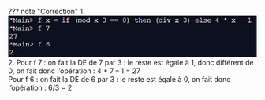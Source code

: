 ??? note "Correction"
    1. ![](../Corrections/exo3.png)
    2.  Pour f 7 : on fait la DE de 7 par 3 : le reste est égale à 1, donc différent de 0, on fait donc l’opération : 4 * 7 – 1 = 27<br>
    Pour f 6 : on fait la DE de 6 par 3 : le reste est égale à 0, on fait donc l’opération : 6/3 = 2
